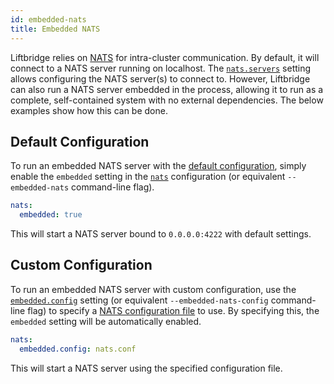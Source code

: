 ```yaml
---
id: embedded-nats
title: Embedded NATS
---
```


Liftbridge relies on [NATS](https://github.com/nats-io/nats-server) for
intra-cluster communication. By default, it will connect to a NATS server
running on localhost. The
[`nats.servers`](./configuration.md#nats-configuration-settings) setting allows
configuring the NATS server(s) to connect to. However, Liftbridge can also run
a NATS server embedded in the process, allowing it to run as a complete,
self-contained system with no external dependencies. The below examples show
how this can be done.

## Default Configuration

To run an embedded NATS server with the [default configuration](https://docs.nats.io/nats-server/configuration#configuration-properties),
simply enable the `embedded` setting in the [`nats`](./configuration.md#nats-configuration-settings)
configuration (or equivalent `--embedded-nats` command-line flag).

```yaml
nats:
  embedded: true
```

This will start a NATS server bound to `0.0.0.0:4222` with default settings.

## Custom Configuration

To run an embedded NATS server with custom configuration, use the
[`embedded.config`](./configuration.md#nats-configuration-settings) setting (or
equivalent `--embedded-nats-config` command-line flag) to specify a [NATS
configuration file](https://docs.nats.io/nats-server/configuration) to use. By
specifying this, the `embedded` setting will be automatically enabled.

```yaml
nats:
  embedded.config: nats.conf
```

This will start a NATS server using the specified configuration file.

